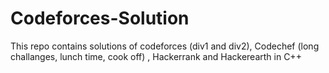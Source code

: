 # Codeforces-Solution

This repo contains solutions of codeforces (div1 and div2), Codechef (long challanges, lunch time, cook off) , Hackerrank and Hackerearth in C++
